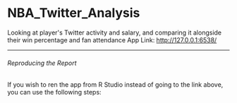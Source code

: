 # NBA_Twitter_Analysis
Looking at player's Twitter activity and salary, and comparing it alongside their win percentage and fan attendance 
App Link: http://127.0.0.1:6538/

<hr>

<h6> Reproducing the Report </h6>
If you wish to ren the app from R Studio instead of going to the link above, you can use the following steps:  
<ol>


